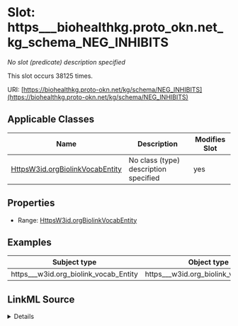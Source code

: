 

# Slot: https___biohealthkg.proto_okn.net_kg_schema_NEG_INHIBITS


_No slot (predicate) description specified_






This slot occurs 38125 times.


URI: [https://biohealthkg.proto-okn.net/kg/schema/NEG_INHIBITS](https://biohealthkg.proto-okn.net/kg/schema/NEG_INHIBITS)



<!-- no inheritance hierarchy -->





## Applicable Classes

| Name | Description | Modifies Slot |
| --- | --- | --- |
| [HttpsW3id.orgBiolinkVocabEntity](../classes/HttpsW3id.orgBiolinkVocabEntity.md) | No class (type) description specified |  yes  |







## Properties

* Range: [HttpsW3id.orgBiolinkVocabEntity](../classes/HttpsW3id.orgBiolinkVocabEntity.md)






## Examples

| Subject type | Object type | Example subject | Example object | Occurrences |
| --- | --- | --- | --- | --- |
| https___w3id.org_biolink_vocab_Entity | https___w3id.org_biolink_vocab_Entity | http://linkedlifedata.com/resource/umls/id/C0000039 | http://linkedlifedata.com/resource/umls/id/C0031667 | 38125 |




## LinkML Source

<details>

```yaml
name: https___biohealthkg.proto-okn.net_kg_schema_NEG_INHIBITS
annotations:
  count:
    tag: count
    value: 38125
description: No slot (predicate) description specified
examples:
- object:
    example_object: http://linkedlifedata.com/resource/umls/id/C0031667
    example_object_type: https___w3id.org_biolink_vocab_Entity
    example_predicate: https://biohealthkg.proto-okn.net/kg/schema/NEG_INHIBITS
    example_subject: http://linkedlifedata.com/resource/umls/id/C0000039
    example_subject_type: https___w3id.org_biolink_vocab_Entity
from_schema: biohealth
rank: 1000
slot_uri: https://biohealthkg.proto-okn.net/kg/schema/NEG_INHIBITS
alias: https___biohealthkg.proto_okn.net_kg_schema_NEG_INHIBITS
domain_of:
- https___w3id.org_biolink_vocab_Entity
range: https___w3id.org_biolink_vocab_Entity

```
</details>